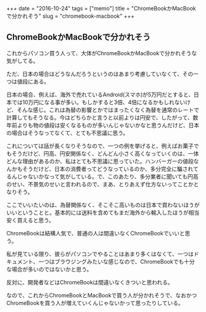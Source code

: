 +++
date = "2016-10-24"
tags =  ["memo"]
title = "ChromeBookかMacBookで分かれそう"
slug = "chromebook-macbook"
+++

## ChromeBookかMacBookで分かれそう

これからパソコン買う人って、大体がChromeBookかMacBookで分かれそうな気がしてる。

ただ、日本の場合はどうなんだろうというのはあまり考慮していなくて、その一つは値段にある。

日本の場合、例えば、海外で売れているAndroid(スマホ)が5万円だとすると、日本では10万円になる事が多い。もしかすると3倍、4倍になるかもしれないけど、そんな感じ。これは為替の影響とかではまったくなく為替を通常のレートで計算してもそうなる。今はどちらかと言うと以前よりは円安で、したがって、数年前よりも物の値段は安くなるものが多いんじゃないかなと思うんだけど、日本の場合はそうなってなくて、とても不思議に思う。

これについては話が長くなりそうなので、一つの例を挙げると、例えばお菓子でもそうだけど、円高、円安関係なく、どんどん小さく高くなっていくのは、一体どんな理由があるのか、私はとても不思議に思っていた。ハンバーガーの値段なんかもそうだけど、日本の消費者ってどうなっているのか、多分完全に騙されてるんじゃないかなって気がしている。で、このあたり、多分業者に聞いても円高のせい、不景気のせいと言われるので、まあ、とりあえず仕方ないってことかとなりそう。

ここでいいたいのは、為替関係なく、そこそこ高いものは日本で買わないほうがいいということと。基本的には送料を含めてもまだ海外から輸入したほうが相当安く買えると思う。

ChromeBookは結構人気で、普通の人は間違いなくChromeBookでいいと思う。

私が見ている限り、彼らがパソコンでやることはあまり多くはなくて、一つはドキュメント、一つはブラウジングみたいな感じなので、ChromeBookでも十分な場合が多いのではないかと思う。

反対に、開発者などはChromeBookは間違いなくきついと思われる。

なので、これからChromeBookとMacBookで買う人が分かれそうで、なおかつChromeBookを買う人が増えていくんじゃないかって思ったりしている。
		
